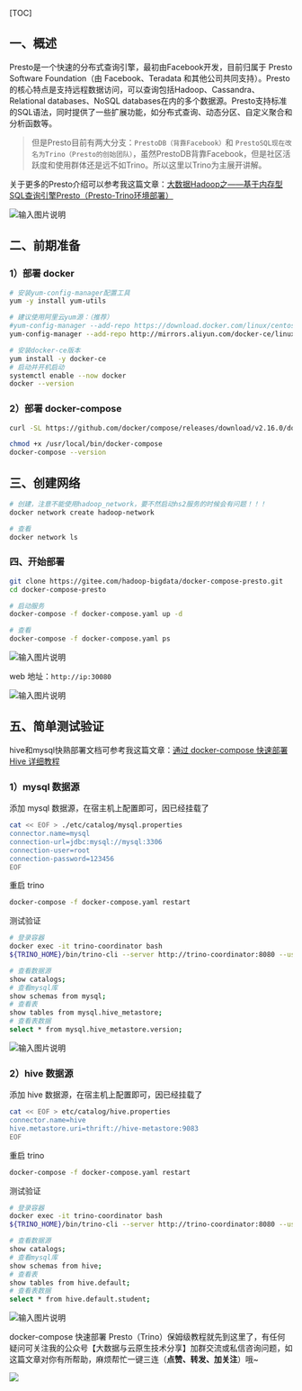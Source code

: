 [TOC]

## 一、概述
Presto是一个快速的分布式查询引擎，最初由Facebook开发，目前归属于 Presto Software Foundation（由 Facebook、Teradata 和其他公司共同支持）。Presto的核心特点是支持远程数据访问，可以查询包括Hadoop、Cassandra、Relational databases、NoSQL databases在内的多个数据源。Presto支持标准的SQL语法，同时提供了一些扩展功能，如分布式查询、动态分区、自定义聚合和分析函数等。

> 但是Presto目前有两大分支：`PrestoDB（背靠Facebook）`和 `PrestoSQL现在改名为Trino（Presto的创始团队）`，虽然PrestoDB背靠Facebook，但是社区活跃度和使用群体还是远不如Trino。所以这里以Trino为主展开讲解。

关于更多的Presto介绍可以参考我这篇文章：[大数据Hadoop之——基于内存型SQL查询引擎Presto（Presto-Trino环境部署）](https://mp.weixin.qq.com/s?__biz=MzI3MDM5NjgwNg==&mid=2247484420&idx=1&sn=6a8851681fda8896048f7c76b52ab1f7&chksm=ead0f8eddda771fbcec6cac7fb14661379568c26749c70b93c2cca8ff63d409c21c7f613573c#rd)

![输入图片说明](https://foruda.gitee.com/images/1684027922160718639/4f0b486f_1350539.png "屏幕截图")

## 二、前期准备
### 1）部署 docker
```bash
# 安装yum-config-manager配置工具
yum -y install yum-utils

# 建议使用阿里云yum源：（推荐）
#yum-config-manager --add-repo https://download.docker.com/linux/centos/docker-ce.repo
yum-config-manager --add-repo http://mirrors.aliyun.com/docker-ce/linux/centos/docker-ce.repo

# 安装docker-ce版本
yum install -y docker-ce
# 启动并开机启动
systemctl enable --now docker
docker --version
```
### 2）部署 docker-compose
```bash
curl -SL https://github.com/docker/compose/releases/download/v2.16.0/docker-compose-linux-x86_64 -o /usr/local/bin/docker-compose

chmod +x /usr/local/bin/docker-compose
docker-compose --version
```
## 三、创建网络

```bash
# 创建，注意不能使用hadoop_network，要不然启动hs2服务的时候会有问题！！！
docker network create hadoop-network

# 查看
docker network ls
```

### 四、开始部署
```bash
git clone https://gitee.com/hadoop-bigdata/docker-compose-presto.git
cd docker-compose-presto

# 启动服务
docker-compose -f docker-compose.yaml up -d

# 查看
docker-compose -f docker-compose.yaml ps
```
![输入图片说明](https://foruda.gitee.com/images/1684028085973839978/3befcc73_1350539.png "屏幕截图")

web 地址：`http://ip:30080`

![输入图片说明](https://foruda.gitee.com/images/1684028095419486762/92e5bb87_1350539.png "屏幕截图")

## 五、简单测试验证
hive和mysql快熟部署文档可参考我这篇文章：[通过 docker-compose 快速部署 Hive 详细教程](https://mp.weixin.qq.com/s?__biz=MzI3MDM5NjgwNg==&mid=2247487266&idx=1&sn=adf1e759986020d5fdde1376a24a7e0a&chksm=ead0f3cbdda77add2ebbff2007e44eb9bc357dcb54c778b2d50b3c02961a958315978dc4ae72#rd)

### 1）mysql 数据源
添加 mysql 数据源，在宿主机上配置即可，因已经挂载了
```bash
cat << EOF > ./etc/catalog/mysql.properties
connector.name=mysql
connection-url=jdbc:mysql://mysql:3306
connection-user=root
connection-password=123456
EOF
```
重启 trino

```bash
docker-compose -f docker-compose.yaml restart
```
测试验证

```bash
# 登录容器
docker exec -it trino-coordinator bash
${TRINO_HOME}/bin/trino-cli --server http://trino-coordinator:8080 --user=hadoop 

# 查看数据源
show catalogs;
# 查看mysql库
show schemas from mysql;
# 查看表
show tables from mysql.hive_metastore;
# 查看表数据
select * from mysql.hive_metastore.version;
```
![输入图片说明](https://foruda.gitee.com/images/1684028141486481518/30cc839b_1350539.png "屏幕截图")
### 2）hive 数据源
添加 hive 数据源，在宿主机上配置即可，因已经挂载了

```bash
cat << EOF > etc/catalog/hive.properties
connector.name=hive
hive.metastore.uri=thrift://hive-metastore:9083
EOF
```
重启 trino

```bash
docker-compose -f docker-compose.yaml restart
```

测试验证

```bash
# 登录容器
docker exec -it trino-coordinator bash
${TRINO_HOME}/bin/trino-cli --server http://trino-coordinator:8080 --user=hadoop 

# 查看数据源
show catalogs;
# 查看mysql库
show schemas from hive;
# 查看表
show tables from hive.default;
# 查看表数据
select * from hive.default.student;
```
![输入图片说明](https://foruda.gitee.com/images/1684028152703941755/dc144303_1350539.png "屏幕截图")

docker-compose 快速部署 Presto（Trino）保姆级教程就先到这里了，有任何疑问可关注我的公众号【大数据与云原生技术分享】加群交流或私信咨询问题，如这篇文章对你有所帮助，麻烦帮忙一键三连（**点赞、转发、加关注**）哦~

![](https://img2023.cnblogs.com/blog/1601821/202305/1601821-20230514085916578-1286210229.png)
